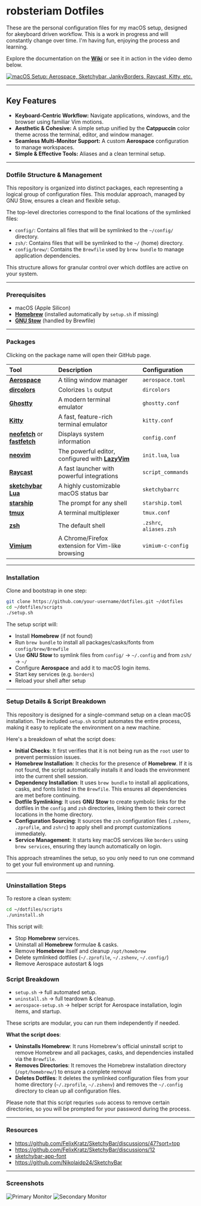 # **robsteriam Dotfiles**

These are the personal configuration files for my macOS setup, designed for akeyboard driven workflow. This is a work in progress and will constantly change over time. I'm having fun, enjoying the process and learning.

Explore the documentation on the **[Wiki](https://github.com/robsteriam/dotfiles-public/wiki)** or see it in action in the video demo below.

[![macOS Setup: Aerospace, Sketchybar, JankyBorders, Raycast, Kitty, etc.](https://img.youtube.com/vi/Nozqf0ZCiPw/maxresdefault.jpg)](https://youtu.be/Nozqf0ZCiPw?si=z1MuF0Y4N9s8L3jU)

---

## **Key Features**

- **Keyboard-Centric Workflow:** Navigate applications, windows, and the browser using familiar Vim motions.
- **Aesthetic & Cohesive:** A simple setup unified by the **Catppuccin** color theme across the terminal, editor, and window manager.
- **Seamless Multi-Monitor Support:** A custom **Aerospace** configuration to manage workspaces.
- **Simple & Effective Tools:** Aliases and a clean terminal setup.

---

### **Dotfile Structure & Management**

This repository is organized into distinct packages, each representing a logical group of configuration files. This modular approach, managed by GNU Stow, ensures a clean and flexible setup.

The top-level directories correspond to the final locations of the symlinked files:

- `config/`: Contains all files that will be symlinked to the `~/config/` directory.
- `zsh/`: Contains files that will be symlinked to the `~/` (home) directory.
- `config/brew/`: Contains the `Brewfile` used by `brew bundle` to manage application dependencies.

This structure allows for granular control over which dotfiles are active on your system.

---

### **Prerequisites**

- macOS (Apple Silicon)
- [**Homebrew**](https://brew.sh/) (installed automatically by `setup.sh` if missing)
- [**GNU Stow**](https://www.gnu.org/software/stow/) (handled by Brewfile)

---

### **Packages**

Clicking on the package name will open their GitHub page.


| Tool                                                                                                                  | Description                                                                  | Configuration           |
| :-------------------------------------------------------------------------------------------------------------------- | :--------------------------------------------------------------------------- | :---------------------- |
| [**Aerospace**](github.com/nikitabobko/AeroSpace)                                                                     | A tiling window manager                                                      | `aerospace.toml`        |
| [**dircolors**](https://github.com/gibbling/dircolors)                                                                | Colorizes `ls` output                                                        | `dircolors`             |
| [**Ghostty**](https://ghostty.org/docs)                                                                               | A modern terminal emulator                                                   | `ghostty.conf`          |
| [**Kitty**](https://sw.kovidgoyal.net/kitty/)                                                                         | A fast, feature-rich terminal emulator                                       | `kitty.conf`            |
| [**neofetch**](https://github.com/dylanaraps/neofetch) or [**fastfetch**](https://github.com/fastfetch-cli/fastfetch) | Displays system information                                                  | `config.conf`           |
| [**neovim**](https://neovim.io/)                                                                                      | The powerful editor, configured with [**LazyVim**](https://www.lazyvim.org/) | `init.lua`, `lua`       |
| [**Raycast**](https://www.raycast.com/)                                                                               | A fast launcher with powerful integrations                                   | `script_commands`       |
| [**sketchybar Lua**](https://github.com/FelixKratz/SbarLua)                                                           | A highly customizable macOS status bar                                       | `sketchybarrc`          |
| [**starship**](https://starship.rs/)                                                                                  | The prompt for any shell                                                     | `starship.toml`         |
| [**tmux**](https://github.com/tmux/tmux)                                                                              | A terminal multiplexer                                                       | `tmux.conf`             |
| [**zsh**](https://ohmyz.sh/)                                                                                          | The default shell                                                            | `.zshrc`, `aliases.zsh` |
| [**Vimium**](https://vimium.github.io/)                                                                               | A Chrome/Firefox extension for Vim-like browsing                             | `vimium-c-config`       |

---

### **Installation**

Clone and bootstrap in one step:

```bash
git clone https://github.com/your-username/dotfiles.git ~/dotfiles
cd ~/dotfiles/scripts
./setup.sh
```

The setup script will:
- Install **Homebrew** (if not found)
- Run `brew bundle` to install all packages/casks/fonts from `config/brew/Brewfile`
- Use **GNU Stow** to symlink files from `config/` -> `~/.config` and from `zsh/` -> `~/`
- Configure **Aerospace** and add it to macOS login items.
- Start key services (e.g. `borders`)
- Reload your shell after setup

---

### **Setup Details & Script Breakdown**

This repository is designed for a single-command setup on a clean macOS installation. The included `setup.sh` script automates the entire process, making it easy to replicate the environment on a new machine.

Here's a breakdown of what the script does:

- **Initial Checks**: It first verifies that it is not being run as the `root` user to prevent permission issues.
- **Homebrew Installation**: It checks for the presence of **Homebrew**. If it is not found, the script automatically installs it and loads the environment into the current shell session.
- **Dependency Installation**: It uses `brew bundle` to install all applications, casks, and fonts listed in the `Brewfile`. This ensures all dependencies are met before continuing.
- **Dotfile Symlinking**: It uses **GNU Stow** to create symbolic links for the dotfiles in the `config` and `zsh` directories, linking them to their correct locations in the home directory.
- **Configuration Sourcing**: It sources the `zsh` configuration files (`.zshenv`, `.zprofile`, and `zshrc`) to apply shell and prompt customizations immediately.
- **Service Management**: It starts key macOS services like `borders` using `brew services`, ensuring they launch automatically on login.

This approach streamlines the setup, so you only need to run one command to get your full environment up and running.

---

### **Uninstallation Steps**

To restore a clean system:

```bash
cd ~/dotfiles/scripts
./uninstall.sh
```

This script will:
- Stop **Homebrew** services.
- Uninstall all **Homebrew** formulae & casks.
- Remove **Homebrew** itself and cleanup `/opt/homebrew`
- Delete symlinked dotfiles (`~/.zprofile`, `~/.zshenv`, `~/.config/`)
- Remove Aerospace autostart & logs

### **Script Breakdown**

- `setup.sh` -> full automated setup.
- `uninstall.sh` -> full teardown & cleanup.
- `aerospace-setup.sh` -> helper script for Aerospace installation, login items, and startup.

These scripts are modular, you can run them independently if needed.

**What the script does**:
- **Uninstalls Homebrew**: It runs Homebrew's official uninstall script to remove Homebrew and all packages, casks, and dependencies installed via the `Brewfile`.
- **Removes Directories**: It removes the Homebrew installation directory (`/opt/homebrew/`) to ensure a complete removal
- **Deletes Dotfiles**: It deletes the symlinked configuration files from your home directory (`~/.zprofile`, `~/.zshenv`) and removes the `~/.config` directory to clean up all configuration files.

Please note that this script requries `sudo` access to remove certain directories, so you will be prompted for your password during the process.

---

### Resources

- <https://github.com/FelixKratz/SketchyBar/discussions/47?sort=top>
- <https://github.com/FelixKratz/SketchyBar/discussions/12>
- [sketchybar-app-font](https://github.com/kvndrsslr/sketchybar-app-font)
- <https://github.com/Nikolaidp24/SketchyBar>

---

### **Screenshots**

![Primary Monitor](./primary-horizontal-monitor.png)
![Secondary Monitor](./second-vertical-monitor.png)
